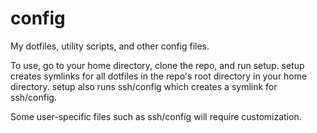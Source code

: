 config
======

My dotfiles, utility scripts, and other config files.


To use, go to your home directory, clone the repo, and run setup.
setup creates symlinks for all dotfiles in the repo's root directory in your home directory.
setup also runs ssh/config which creates a symlink for ssh/config.

Some user-specific files such as ssh/config will require customization.
